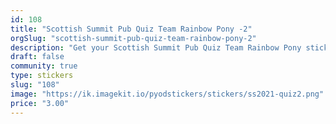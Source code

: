 ```yaml
---
id: 108
title: "Scottish Summit Pub Quiz Team Rainbow Pony -2"
orgSlug: "scottish-summit-pub-quiz-team-rainbow-pony-2"
description: "Get your Scottish Summit Pub Quiz Team Rainbow Pony sticker! "
draft: false
community: true
type: stickers
slug: "108"
image: "https://ik.imagekit.io/pyodstickers/stickers/ss2021-quiz2.png"
price: "3.00"
---
```

